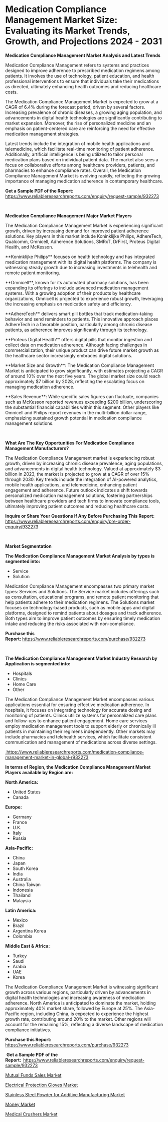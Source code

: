 <p><h1>Medication Compliance Management Market Size: Evaluating its Market Trends, Growth, and Projections 2024 - 2031</h1></p><p><strong>Medication Compliance Management Market Analysis and Latest Trends</strong></p>
<p><p>Medication Compliance Management refers to systems and practices designed to improve adherence to prescribed medication regimens among patients. It involves the use of technology, patient education, and health professional interventions to ensure that individuals take their medications as directed, ultimately enhancing health outcomes and reducing healthcare costs.</p><p>The Medication Compliance Management Market is expected to grow at a CAGR of 6.4% during the forecast period, driven by several factors. Increasing prevalence of chronic diseases, a growing aging population, and advancements in digital health technologies are significantly contributing to market expansion. Moreover, the rise of personalized medicine and an emphasis on patient-centered care are reinforcing the need for effective medication management strategies. </p><p>Latest trends include the integration of mobile health applications and telemedicine, which facilitate real-time monitoring of patient adherence. Additionally, artificial intelligence is being utilized to tailor personal medication plans based on individual patient data. The market also sees a focus on collaborative efforts among healthcare providers, patients, and pharmacies to enhance compliance rates. Overall, the Medication Compliance Management Market is evolving rapidly, reflecting the growing importance of managing medication adherence in contemporary healthcare.</p></p>
<p><strong>Get a Sample PDF of the Report:&nbsp;</strong> <a href="https://www.reliableresearchreports.com/enquiry/request-sample/932273">https://www.reliableresearchreports.com/enquiry/request-sample/932273</a></p>
<p>&nbsp;</p>
<p><strong>Medication Compliance Management Major Market Players</strong></p>
<p><p>The Medication Compliance Management Market is experiencing significant growth, driven by increasing demand for improved patient adherence solutions. Key players in this market include Koninklijke Philips, AdhereTech, Qualcomm, Omnicell, Adherence Solutions, SMRxT, DrFirst, Proteus Digital Health, and McKesson.</p><p>**Koninklijke Philips** focuses on health technology and has integrated medication management with its digital health platforms. The company is witnessing steady growth due to increasing investments in telehealth and remote patient monitoring. </p><p>**Omnicell**, known for its automated pharmacy solutions, has been expanding its offerings to include advanced medication management systems. With a growing adoption of their products by healthcare organizations, Omnicell is projected to experience robust growth, leveraging the increasing emphasis on medication safety and efficiency.</p><p>**AdhereTech** delivers smart pill bottles that track medication-taking behavior and send reminders to patients. This innovative approach places AdhereTech in a favorable position, particularly among chronic disease patients, as adherence improves significantly through its technology.</p><p>**Proteus Digital Health** offers digital pills that monitor ingestion and collect data on medication adherence. Although facing challenges in commercialization, their unique product can drive future market growth as the healthcare sector increasingly embraces digital solutions.</p><p>**Market Size and Growth**: The Medication Compliance Management Market is anticipated to grow significantly, with estimates projecting a CAGR of around 10% over the next five years. The global market size could reach approximately $7 billion by 2028, reflecting the escalating focus on managing medication adherence.</p><p>**Sales Revenue**: While specific sales figures can fluctuate, companies such as McKesson reported revenues exceeding $200 billion, underscoring the substantial financial capabilities within this segment. Other players like Omnicell and Philips report revenues in the multi-billion dollar range, emphasizing sustained growth potential in medication compliance management solutions.</p></p>
<p>&nbsp;</p>
<p><strong>What Are The Key Opportunities For Medication Compliance Management Manufacturers?</strong></p>
<p><p>The Medication Compliance Management market is experiencing robust growth, driven by increasing chronic disease prevalence, aging populations, and advancements in digital health technology. Valued at approximately $3 billion in 2023, the market is projected to grow at a CAGR of over 15% through 2030. Key trends include the integration of AI-powered analytics, mobile health applications, and telemedicine, enhancing patient engagement and adherence. Future outlook indicates a shift towards personalized medication management solutions, fostering partnerships between healthcare providers and tech firms to innovate compliance tools, ultimately improving patient outcomes and reducing healthcare costs.</p></p>
<p><strong>Inquire or Share Your Questions If Any Before Purchasing This Report:</strong> <a href="https://www.reliableresearchreports.com/enquiry/pre-order-enquiry/932273">https://www.reliableresearchreports.com/enquiry/pre-order-enquiry/932273</a></p>
<p>&nbsp;</p>
<p><strong>Market Segmentation</strong></p>
<p><strong>The Medication Compliance Management Market Analysis by types is segmented into:</strong></p>
<p><ul><li>Service</li><li>Solution</li></ul></p>
<p><p>Medication Compliance Management encompasses two primary market types: Services and Solutions. The Service market includes offerings such as consultation, educational programs, and remote patient monitoring that help patients adhere to their medication regimens. The Solutions market focuses on technology-based products, such as mobile apps and digital platforms, designed to remind patients about dosages and track adherence. Both types aim to improve patient outcomes by ensuring timely medication intake and reducing the risks associated with non-compliance.</p></p>
<p><strong>Purchase this Report:&nbsp;</strong><a href="https://www.reliableresearchreports.com/purchase/932273">https://www.reliableresearchreports.com/purchase/932273</a></p>
<p>&nbsp;</p>
<p><strong>The Medication Compliance Management Market Industry Research by Application is segmented into:</strong></p>
<p><ul><li>Hospitals</li><li>Clinics</li><li>Home Care</li><li>Other</li></ul></p>
<p><p>The Medication Compliance Management Market encompasses various applications essential for ensuring effective medication adherence. In hospitals, it focuses on integrating technology for accurate dosing and monitoring of patients. Clinics utilize systems for personalized care plans and follow-ups to enhance patient engagement. Home care services employ medication management tools to support elderly or chronically ill patients in maintaining their regimens independently. Other markets may include pharmacies and telehealth services, which facilitate consistent communication and management of medications across diverse settings.</p></p>
<p><a href="https://www.reliableresearchreports.com/medication-compliance-management-market-in-global-r932273">&nbsp;https://www.reliableresearchreports.com/medication-compliance-management-market-in-global-r932273</a></p>
<p><strong>In terms of Region, the Medication Compliance Management Market Players available by Region are:</strong></p>
<p>
    <p> <strong> North America: </strong>
        <ul>
            <li>United States</li>
            <li>Canada</li>
        </ul>
        </p> 
    <p> <strong> Europe: </strong>
        <ul>
            <li>Germany</li>
            <li>France</li>
            <li>U.K.</li>
            <li>Italy</li>
            <li>Russia</li>
        </ul>
        </p> 
    <p> <strong> Asia-Pacific: </strong>
        <ul>
            <li>China</li>
            <li>Japan</li>
            <li>South Korea</li>
            <li>India</li>
            <li>Australia</li>
            <li>China Taiwan</li>
            <li>Indonesia</li>
            <li>Thailand</li>
            <li>Malaysia</li>
        </ul>
        </p> 
    <p> <strong> Latin America: </strong>
        <ul>
            <li>Mexico</li>
            <li>Brazil</li>
            <li>Argentina Korea</li>
            <li>Colombia</li>
        </ul>
        </p> 
    <p> <strong> Middle East & Africa: </strong>
        <ul>
            <li>Turkey</li>
            <li>Saudi</li>
            <li>Arabia</li>
            <li>UAE</li>
            <li>Korea</li>
        </ul>
    </p>
    </p>
<p><p>The Medication Compliance Management Market is witnessing significant growth across various regions, particularly driven by advancements in digital health technologies and increasing awareness of medication adherence. North America is anticipated to dominate the market, holding approximately 40% market share, followed by Europe at 25%. The Asia-Pacific region, including China, is expected to experience the highest growth rate, contributing around 20% to the market. Other regions will account for the remaining 15%, reflecting a diverse landscape of medication compliance initiatives.</p></p>
<p><strong>Purchase this Report: </strong><a href="https://www.reliableresearchreports.com/purchase/932273">https://www.reliableresearchreports.com/purchase/932273</a></p>
<p>&nbsp;<strong>Get a Sample PDF of the Report:&nbsp;&nbsp;</strong><a href="https://www.reliableresearchreports.com/enquiry/request-sample/932273">https://www.reliableresearchreports.com/enquiry/request-sample/932273</a></p>
<p><strong></strong></p>
<p><p><a href="https://www.linkedin.com/pulse/mutual-funds-sales-market-emerging-trends-future-prospects-mefpf?trackingId=oAIv%2BgBvRYiW4A%2BB4w0dig%3D%3D">Mutual Funds Sales Market</a></p><p><a href="https://medium.com/@rneiman5p/the-electrical-protection-gloves-market-has-witnessed-significant-growth-in-recent-years-and-fd6d100fbb2f">Electrical Protection Gloves Market</a></p><p><a href="https://issuu.com/reportprime-2/docs/stainless-steel-powder-for-additive_bd39988078d441">Stainless Steel Powder for Additive Manufacturing Market</a></p><p><a href="https://www.linkedin.com/pulse/emerging-money-market-opportunities-analysis-investors-stakeholders-pfduf?trackingId=Y49NeBQBRLSOWVPysSid4Q%3D%3D">Money Market</a></p><p><a href="https://github.com/rahu1506/Market-Research-Report-List-6/blob/main/medical-crushers-market.md">Medical Crushers Market</a></p></p>